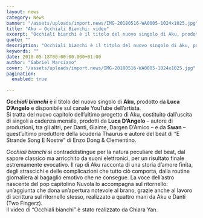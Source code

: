 ```yaml
---
layout: news
category: News
banner: "/assets/uploads/import.news/IMG-20180516-WA0005-1024x1025.jpg"
title: "Aku – Occhiali Bianchi: video"
excerpt: "Occhiali bianchi è il titolo del nuovo singolo di Aku, prodotto da Luca D’Angelo e disponibile sul canale YouTube dell’artista. Si tratta del nuovo capitolo dell’ultimo progetto di Aku, costituito dall’uscita di singoli a cadenza mensile, prodotti da Luca D’Angelo – autore di produzioni, tra gli altri, per Danti, Giaime, Dargen D’Amico – e da [&hellip"
quote: ""
description: "Occhiali bianchi è il titolo del nuovo singolo di Aku, prodotto da Luca D’Angelo e disponibile sul canale YouTube dell’artista. Si tratta del nuovo capitolo dell’ultimo progetto di Aku, costituito dall’uscita di singoli a cadenza mensile, prodotti da Luca D’Angelo – autore di produzioni, tra gli altri, per Danti, Giaime, Dargen D’Amico – e da [&hellip"
keywords: ""
date: 2018-05-18T00:00:00.000+01:00
author: "Gabriel Marciano"
cover: "/assets/uploads/import.news/IMG-20180516-WA0005-1024x1025.jpg"
pagination:
  enabled: true

---
```


**_Occhiali bianchi_** è il titolo del nuovo singolo di **Aku**, prodotto da **Luca D’Angelo** e disponibile sul canale YouTube dell’artista.  
Si tratta del nuovo capitolo dell’ultimo progetto di Aku, costituito dall’uscita di singoli a cadenza mensile, prodotti da **Luca D’Angelo** – autore di produzioni, tra gli altri, per Danti, Giaime, Dargen D’Amico – e da **Swan** – quest’ultimo produttore della scuderia Thaurus e autore del beat di “E Strande Song E Nostre” di Enzo Dong & Clementino.

_Occhiali bianchi_ si contraddistingue per la natura peculiare del beat, dal sapore classico ma arricchito da suoni elettronici, per un risultato finale estremamente evocativo. Il rap di Aku racconta di una storia d’amore finita, degli strascichi e delle complicazioni che tutto ciò comporta, dalla routine giornaliera al bagaglio emotivo che ne consegue. La voce dell’astro nascente del pop capitolino Nuvola lo accompagna sul ritornello: un’aggiunta che dona un’apertura notevole al brano, grazie anche al lavoro di scrittura sul ritornello stesso, realizzato a quattro mani da Aku e Danti (Two Fingerz).  
Il video di “Occhiali bianchi” è stato realizzato da Chiara Yan.